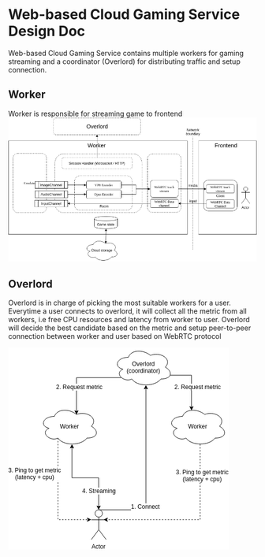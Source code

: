 # Web-based Cloud Gaming Service Design Doc

Web-based Cloud Gaming Service contains multiple workers for gaming streaming and a coordinator (Overlord) for distributing traffic and setup connection.

## Worker 

Worker is responsible for streaming game to frontend 
![worker](../img/worker.png)

## Overlord

Overlord is in charge of picking the most suitable workers for a user. Everytime a user connects to overlord, it will collect all the metric from all workers, i.e free CPU resources and latency from  worker to user. Overlord will decide the best candidate based on the metric and setup peer-to-peer connection between worker and user based on WebRTC protocol

![Architecture](../img/overlord.png)
